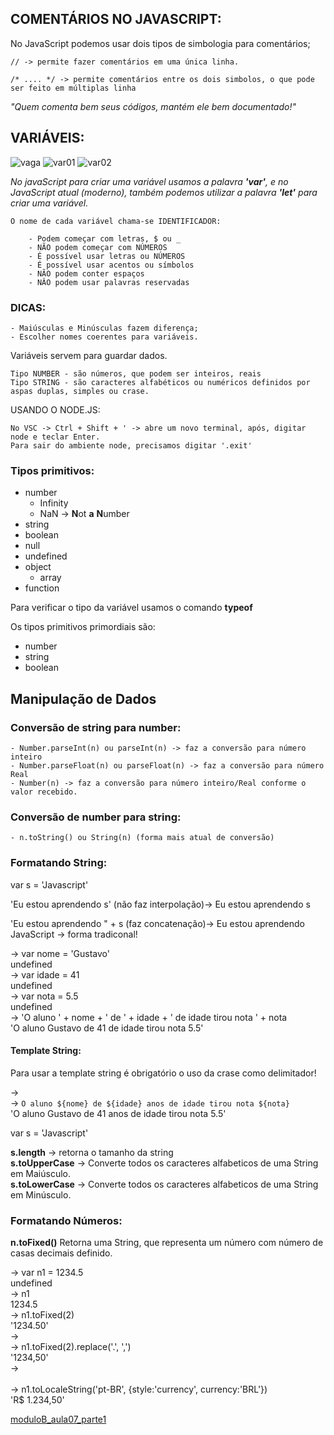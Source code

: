 ## COMENTÁRIOS NO JAVASCRIPT:

No JavaScript podemos usar dois tipos de simbologia para comentários;
    
    // -> permite fazer comentários em uma única linha.

    /* .... */ -> permite comentários entre os dois simbolos, o que pode ser feito em múltiplas linha
    
_*"Quem comenta bem seus códigos, mantém ele bem documentado!"*_

## VARIÁVEIS:

![vaga](https://user-images.githubusercontent.com/68357896/101241757-bbb4f800-36d7-11eb-81b5-92b618bbbe0f.png)
![var01](https://user-images.githubusercontent.com/68357896/101241760-c1aad900-36d7-11eb-8d05-f86d985d4dbc.png)
![var02](https://user-images.githubusercontent.com/68357896/101241766-c8395080-36d7-11eb-9000-9c72e240c56a.png)

   _*No javaScript para criar uma variável usamos a palavra **'var'**, e no JavaScript atual (moderno), também podemos utilizar a palavra **'let'** para criar uma variável.*_

    O nome de cada variável chama-se IDENTIFICADOR:

        - Podem começar com letras, $ ou _
        - NÃO podem começar com NÚMEROS
        - É possível usar letras ou NÚMEROS
        - É possível usar acentos ou símbolos
        - NÃO podem conter espaços
        - NÂO podem usar palavras reservadas

### DICAS:

    - Maiúsculas e Minúsculas fazem diferença;
    - Escolher nomes coerentes para variáveis.

Variáveis servem para guardar dados.

    Tipo NUMBER - são números, que podem ser inteiros, reais
    Tipo STRING - são caracteres alfabéticos ou numéricos definidos por aspas duplas, simples ou crase.    

USANDO O NODE.JS:

    No VSC -> Ctrl + Shift + ' -> abre um novo terminal, após, digitar node e teclar Enter.
    Para sair do ambiente node, precisamos digitar '.exit'

### Tipos primitivos:

- number
    - Infinity
    - NaN -> **N**ot **a** **N**umber
- string
- boolean
- null
- undefined
- object
    - array
- function

Para verificar o tipo da variável usamos o comando **typeof**

Os tipos primitivos primordiais são:

- number
- string
- boolean


## Manipulação de Dados

### Conversão de string para number:
    - Number.parseInt(n) ou parseInt(n) -> faz a conversão para número inteiro
    - Number.parseFloat(n) ou parseFloat(n) -> faz a conversão para número Real
    - Number(n) -> faz a conversão para número inteiro/Real conforme o  valor recebido.

### Conversão de number para string:
    - n.toString() ou String(n) (forma mais atual de conversão)

### Formatando String:

var s = 'Javascript'

'Eu estou aprendendo s' (não faz interpolação)-> Eu estou aprendendo s

'Eu estou aprendendo " + s (faz concatenação)-> Eu estou aprendendo JavaScript -> forma tradiconal!

-> var nome = 'Gustavo'<br/>
undefined<br/>
-> var idade = 41<br/>
undefined<br/>
-> var nota = 5.5<br/>
undefined<br/>
-> 'O aluno ' + nome + ' de ' + idade + ' de idade tirou nota ' + nota<br/>
'O aluno Gustavo de 41 de idade tirou nota 5.5'
> 
#### Template String:

Para usar a template string é obrigatório o uso da crase como delimitador!

-><br/> 
-> `O aluno ${nome} de ${idade} anos de idade tirou nota ${nota}`<br/>
'O aluno Gustavo de 41 anos de idade tirou nota 5.5'
 

var s = 'Javascript'

**s.length** -> retorna o tamanho da string<br/>
**s.toUpperCase** -> Converte todos os caracteres alfabeticos de uma String em Maiúsculo.<br/>
**s.toLowerCase** -> Converte todos os caracteres alfabeticos de uma String em Minúsculo.

### Formatando Números:

**n.toFixed()** Retorna uma String, que representa um número com número de casas decimais definido.


-> var n1 = 1234.5<br/>
undefined<br/>
-> n1<br/>
1234.5<br/>
-> n1.toFixed(2)<br/>
'1234.50'<br/>
-><br/>
-> n1.toFixed(2).replace('.', ',')<br/>
'1234,50'<br/>
-><br/>  
-> n1.toLocaleString('pt-BR', {style:'currency', currency:'BRL'})<br/>
'R$ 1.234,50'

[moduloB_aula07_parte1](https://www.cursoemvideo.com/course/javascript/aulas/comandos-basicos-do-javascript/modulos/operadores-parte1/)
